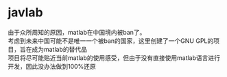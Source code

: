 # javlab
由于众所周知的原因，matlab在中国境内被ban了。<br />
考虑到未来中国可能不是唯一一个被ban的国家，这里创建了一个GNU GPL的项目，旨在成为matlab的替代品<br />
项目将尽可能贴近当前matlab的使用感受，但由于没有直接使用matlab语言进行开发，因此没办法做到100%还原
